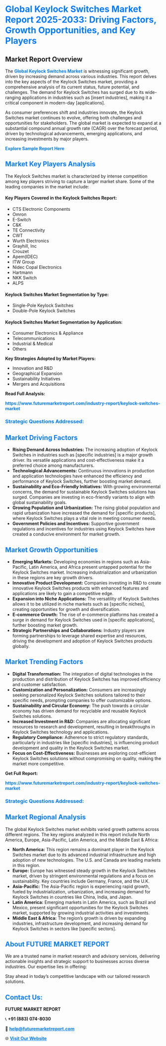 <h1 style="color: #007BFF;">Global Keylock Switches Market Report 2025-2033: Driving Factors, Growth Opportunities, and Key Players</h1>

<section id="overview">
<h2>Market Report Overview</h2>
<p>The <a href="https://www.futuremarketreport.com/industry-report/keylock-switches-market" style="color: #007BFF; text-decoration: none;"><strong>Global Keylock Switches Market</strong></a> is witnessing significant growth, driven by increasing demand across various industries. This report delves into the key aspects of the Keylock Switches market, providing a comprehensive analysis of its current status, future potential, and challenges. The demand for Keylock Switches has surged due to its wide-ranging applications in industries such as [insert industries], making it a critical component in modern-day [applications].</p>
<p>As consumer preferences shift and industries innovate, the Keylock Switches market continues to evolve, offering both challenges and opportunities for stakeholders. The global market is expected to expand at a substantial compound annual growth rate (CAGR) over the forecast period, driven by technological advancements, emerging applications, and increasing investments by major players.</p>
</section>

<section id="overview">
<p><a href="https://www.futuremarketreport.com/request-sample/reportId=115472" style="color: #007BFF; text-decoration: none;"><strong>Explore Sample Report Here</strong></a></p>
</section>

<section id="key-players">
<h2 style="color: #007BFF;">Market Key Players Analysis</h2>
<p>The Keylock Switches market is characterized by intense competition among key players striving to capture a larger market share. Some of the leading companies in the market include:</p>
<h4>Key Players Covered in the Keylock Switches Report:</h4>
<ul><li>CTS Electronic Components</li><li>Omron</li><li>E-Switch</li><li>C&amp;K</li><li>TE Connectivity</li><li>CWT</li><li>Wurth Electronics</li><li>Grayhill, Inc</li><li>Crouzet</li><li>Apem(IDEC)</li><li>ITW Group</li><li>Nidec Copal Electronics</li><li>Hartmann</li><li>NKK Switch</li><li>ALPS</li></ul>
<h4>Keylock Switches Market Segmentation by Type:</h4>
<ul><li>Single-Pole Keylock Switches</li><li>Double-Pole Keylock Switches</li></ul>

<h4>Keylock Switches Market Segmentation by Application:</h4>
<ul><li>Consumer Electronics &amp; Appliance</li><li>Telecommunications</li><li>Industrial &amp; Medical</li><li>Others</li></ul>
<p><strong>Key Strategies Adopted by Market Players:</strong></p>
<ul>
<li>Innovation and R&D</li>
<li>Geographical Expansion</li>
<li>Sustainability Initiatives</li>
<li>Mergers and Acquisitions</li>
</ul>
</section>

<section>
<p><strong>Read Full Analysis: </strong></p><a href="https://www.futuremarketreport.com/industry-report/keylock-switches-market" style="color: #007BFF; text-decoration: none;"><strong>https://www.futuremarketreport.com/industry-report/keylock-switches-market</strong></a>
<h3 style="color: #007BFF;">Strategic Questions Addressed:</h3>
</section>

<section id="driving-factors">
<h2 style="color: #007BFF;">Market Driving Factors</h2>
<ul>
<li><strong>Rising Demand Across Industries:</strong> The increasing adoption of Keylock Switches in industries such as [specific industries] is a major growth driver. Its versatile applications and cost-effectiveness make it a preferred choice among manufacturers.</li>
<li><strong>Technological Advancements:</strong> Continuous innovations in production and application technologies have enhanced the efficiency and performance of Keylock Switches, further boosting market demand.</li>
<li><strong>Sustainability and Eco-Friendly Initiatives:</strong> With growing environmental concerns, the demand for sustainable Keylock Switches solutions has surged. Companies are investing in eco-friendly variants to align with global sustainability goals.</li>
<li><strong>Growing Population and Urbanization:</strong> The rising global population and rapid urbanization have increased the demand for [specific products], where Keylock Switches plays a vital role in meeting consumer needs.</li>
<li><strong>Government Policies and Incentives:</strong> Supportive government regulations and incentives for industries using Keylock Switches have created a conducive environment for market growth.</li>
</ul>
</section>

<section id="growth-opportunities">
<h2 style="color: #007BFF;">Market Growth Opportunities</h2>
<ul>
<li><strong>Emerging Markets:</strong> Developing economies in regions such as Asia-Pacific, Latin America, and Africa present untapped potential for the Keylock Switches market. Increasing industrialization and urbanization in these regions are key growth drivers.</li>
<li><strong>Innovative Product Development:</strong> Companies investing in R&D to create innovative Keylock Switches products with enhanced features and applications are likely to gain a competitive edge.</li>
<li><strong>Expansion into Niche Applications:</strong> The versatility of Keylock Switches allows it to be utilized in niche markets such as [specific niches], creating opportunities for growth and diversification.</li>
<li><strong>E-commerce Growth:</strong> The rise of e-commerce platforms has created a surge in demand for Keylock Switches used in [specific applications], further boosting market growth.</li>
<li><strong>Strategic Partnerships and Collaborations:</strong> Industry players are forming partnerships to leverage shared expertise and resources, driving the development and adoption of Keylock Switches products globally.</li>
</ul>
</section>

<section id="trending-factors">
<h2 style="color: #007BFF;">Market Trending Factors</h2>
<ul>
<li><strong>Digital Transformation:</strong> The integration of digital technologies in the production and distribution of Keylock Switches has improved efficiency and customer satisfaction.</li>
<li><strong>Customization and Personalization:</strong> Consumers are increasingly seeking personalized Keylock Switches solutions tailored to their specific needs, prompting companies to offer customizable options.</li>
<li><strong>Sustainability and Circular Economy:</strong> The push towards a circular economy has driven demand for recyclable and reusable Keylock Switches solutions.</li>
<li><strong>Increased Investment in R&D:</strong> Companies are allocating significant resources to research and development, resulting in breakthroughs in Keylock Switches technology and applications.</li>
<li><strong>Regulatory Compliance:</strong> Adherence to strict regulatory standards, particularly in industries like [specific industries], is influencing product development and quality in the Keylock Switches market.</li>
<li><strong>Focus on Cost-Effectiveness:</strong> Businesses are exploring cost-efficient Keylock Switches solutions without compromising on quality, making the market more competitive.</li>
</ul>
</section>

<section>
<p><strong>Get Full Report: </strong></p><a href="https://www.futuremarketreport.com/industry-report/keylock-switches-market" style="color: #007BFF; text-decoration: none;"><strong>https://www.futuremarketreport.com/industry-report/keylock-switches-market</strong></a>
<h3 style="color: #007BFF;">Strategic Questions Addressed:</h3>
</section>


<section id="regional-analysis">
<h2 style="color: #007BFF;">Market Regional Analysis</h2>
<p>The global Keylock Switches market exhibits varied growth patterns across different regions. The key regions analyzed in this report include North America, Europe, Asia-Pacific, Latin America, and the Middle East & Africa:</p>
<ul>
<li><strong>North America:</strong> This region remains a dominant player in the Keylock Switches market due to its advanced industrial infrastructure and high adoption of new technologies. The U.S. and Canada are leading markets in this region.</li>
<li><strong>Europe:</strong> Europe has witnessed steady growth in the Keylock Switches market, driven by stringent environmental regulations and a focus on sustainability. Key countries include Germany, France, and the U.K.</li>
<li><strong>Asia-Pacific:</strong> The Asia-Pacific region is experiencing rapid growth, fueled by industrialization, urbanization, and increasing demand for Keylock Switches in countries like China, India, and Japan.</li>
<li><strong>Latin America:</strong> Emerging markets in Latin America, such as Brazil and Mexico, present significant opportunities for the Keylock Switches market, supported by growing industrial activities and investments.</li>
<li><strong>Middle East & Africa:</strong> The region’s growth is driven by expanding industries, infrastructure development, and increasing demand for Keylock Switches in sectors like [specific sectors].</li>
</ul>
</section>

<footer>
<h2 style="color: #007BFF;">About FUTURE MARKET REPORT</h2>
<p>We are a trusted name in market research and advisory services, delivering actionable insights and strategic support to businesses across diverse industries. Our expertise lies in offering:</p>

<p>Stay ahead in today’s competitive landscape with our tailored research solutions.</p>

<h2 style="color: #007BFF;">Contact Us:</h2>
<p><strong>FUTURE MARKET REPORT</strong></p>
<p>📞 <strong>+91 (883) 074-8030</strong></p>
<p>📧 <strong><a href="mailto:help@futuremarketreport.com" style="color: #007BFF;">help@futuremarketreport.com</a></strong></p>
<p>🌐 <strong><a href="https://www.futuremarketreport.com/" style="color: #007BFF;">Visit Our Website</a></strong></p>
</footer>
